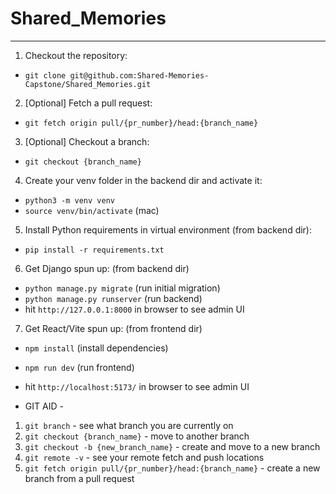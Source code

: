 # Shared_Memories
---
1. Checkout the repository:
  - `git clone git@github.com:Shared-Memories-Capstone/Shared_Memories.git`

2. [Optional] Fetch a pull request:
  - `git fetch origin pull/{pr_number}/head:{branch_name}`

3. [Optional] Checkout a branch:
  - `git checkout {branch_name}`

4. Create your venv folder in the backend dir and activate it:
  - `python3 -m venv venv`
  - `source venv/bin/activate` (mac)

5. Install Python requirements in virtual environment (from backend dir):
  - `pip install -r requirements.txt`

6. Get Django spun up: (from backend dir)
  - `python manage.py migrate` (run initial migration)
  - `python manage.py runserver` (run backend)
  - hit `http://127.0.0.1:8000` in browser to see admin UI

7. Get React/Vite spun up: (from frontend dir)
  - `npm install` (install dependencies)
  - `npm run dev` (run frontend)
  - hit `http://localhost:5173/` in browser to see admin UI

- GIT AID -
1. `git branch` - see what branch you are currently on
1. `git checkout {branch_name}` - move to another branch
1. `git checkout -b {new_branch_name}` - create and move to a new branch
1. `git remote -v` - see your remote fetch and push locations
1. `git fetch origin pull/{pr_number}/head:{branch_name}` - create a new branch from a pull request
